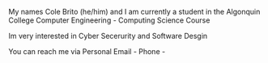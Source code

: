 My names Cole Brito (he/him) and I am currently a student in the Algonquin College Computer Engineering - Computing Science Course 

Im very interested in Cyber Secerurity and Software Desgin

You can reach me via
Personal Email - 
Phone - 

<!---
Cole-Brito/Cole-Brito is a ✨ special ✨ repository because its `README.md` (this file) appears on your GitHub profile.
You can click the Preview link to take a look at your changes.
--->
